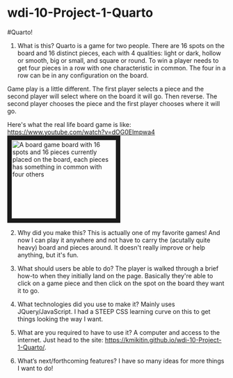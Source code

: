 # wdi-10-Project-1-Quarto

#Quarto!

1) What is this?
Quarto is a game for two people. There are 16 spots on the board and 16 distinct pieces, each with 4 qualities: light or dark, hollow or smooth, big or small, and square or round. To win a player needs to get four pieces in a row with one characteristic in common. The  four in a row can be in any configuration on the board. 

Game play is a little different. The first player selects a piece and the second player will select where on the board it will go. Then reverse. The second player chooses the piece and the first player chooses where it will go.

Here's what the real life board game is like:
https://www.youtube.com/watch?v=dOG0Elmpwa4
<a href="http://www.youtube.com/watch?feature=player_embedded&v=dOG0Elmpwa4
" target="_blank"><img src="http://img.youtube.com/vi/dOG0Elmpwa4/0.jpg" 
alt="A board game board with 16 spots and 16 pieces currently placed on the board, each pieces has something in common with four others" width="240" height="180" border="10" /></a>

2) Why did you make this?
This is actually one of my favorite games! And now I can play it anywhere and not have to carry the (acutally quite heavy) board and pieces around. It doesn't really improve or help anything, but it's fun.

3) What should users be able to do?
The player is walked through a brief how-to when they initially land on the page. Basically they're able to click on a game piece and then click on the spot on the board they want it to go. 

4) What technologies did you use to make it?
Mainly uses JQuery/JavaScript. I had a STEEP CSS learning curve on this to get things looking the way I want. 

5) What are you required to have to use it?
A computer and access to the internet. Just head to the site: https://kmikitin.github.io/wdi-10-Project-1-Quarto/.

9) What’s next/forthcoming features?
I have so many ideas for more things I want to do!